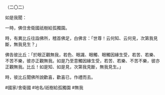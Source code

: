 （二〇二）

如是我聞：

一時，佛住舍衛國祇樹給孤獨園。

時，有異比丘往詣佛所，稽首佛足，白佛言：「世尊！云何知、云何見，次第我見斷，無我見生？」

佛告彼比丘：「於眼正觀無我，若色、眼識、眼觸、眼觸因緣生受，若苦、若樂、不苦不樂，彼亦正觀無我。如是乃至意觸因緣生受，若苦、若樂、不苦不樂，彼亦正觀無我。比丘！如是知、如是見，次第我見斷，無我見生。」

時，彼比丘聞佛所說歡喜，歡喜已，作禮而去。

#國家/舍衛國
#地名/祇樹給孤獨園
#無我
